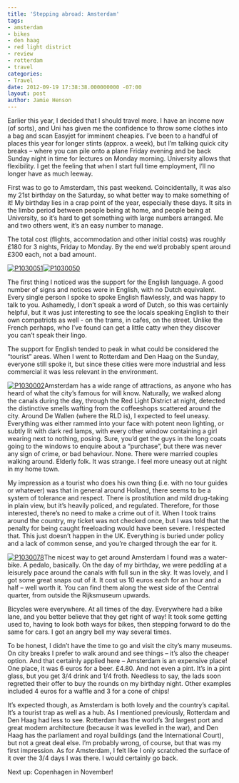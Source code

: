 ```yaml
---
title: 'Stepping abroad: Amsterdam'
tags:
- amsterdam
- bikes
- den haag
- red light district
- review
- rotterdam
- travel
categories:
- Travel
date: 2012-09-19 17:38:38.000000000 -07:00
layout: post
author: Jamie Henson
---
```


Earlier this year, I decided that I should travel more. I have an income now (of sorts), and Uni has given me the confidence to throw some clothes into a bag and scan Easyjet for imminent cheapies. I’ve been to a handful of places this year for longer stints (approx. a week), but I’m talking quick city breaks – where you can pile onto a plane Friday evening and be back Sunday night in time for lectures on Monday morning. University allows that flexibility. I get the feeling that when I start full time employment, I’ll no longer have as much leeway.

First was to go to Amsterdam, this past weekend. Coincidentally, it was also my 21st birthday on the Saturday, so what better way to make something of it! My birthday lies in a crap point of the year, especially these days. It sits in the limbo period between people being at home, and people being at University, so it’s hard to get something with large numbers arranged. Me and two others went, it’s an easy number to manage.

<!-- more -->

The total cost (flights, accommodation and other initial costs) was roughly £180 for 3 nights, Friday to Monday. By the end we’d probably spent around £300 each, not a bad amount.

[![P1030051](http://jh47.com/wp-content/uploads/2012/09/P1030051_thumb.jpg "P1030051")](http://jh47.com/wp-content/uploads/2012/09/P1030051.jpg)[![P1030050](http://jh47.com/wp-content/uploads/2012/09/P1030050_thumb.jpg "P1030050")](http://jh47.com/wp-content/uploads/2012/09/P1030050.jpg)

The first thing I noticed was the support for the English language. A good number of signs and notices were in English, with no Dutch equivalent. Every single person I spoke to spoke English flawlessly, and was happy to talk to you. Ashamedly, I don’t speak a word of Dutch, so this was certainly helpful, but it was just interesting to see the locals speaking English to their own compatriots as well - on the trams, in cafes, on the street. Unlike the French perhaps, who I’ve found can get a little catty when they discover you can’t speak their lingo.

The support for English tended to peak in what could be considered the “tourist” areas. When I went to Rotterdam and Den Haag on the Sunday, everyone still spoke it, but since these cities were more industrial and less commercial it was less relevant in the environment.

[![P1030002](http://jh47.com/wp-content/uploads/2012/09/P1030002_thumb.jpg "P1030002")](http://jh47.com/wp-content/uploads/2012/09/P1030002.jpg)Amsterdam has a wide range of attractions, as anyone who has heard of what the city’s famous for will know. Naturally, we walked along the canals during the day, through the Red Light District at night, detected the distinctive smells wafting from the coffeeshops scattered around the city. Around De Wallen (where the RLD is), I expected to feel uneasy. Everything was either rammed into your face with potent neon lighting, or subtly lit with dark red lamps, with every other window containing a girl wearing next to nothing, posing. Sure, you’d get the guys in the long coats going to the windows to enquire about a “purchase”, but there was never any sign of crime, or bad behaviour. None. There were married couples walking around. Elderly folk. It was strange. I feel more uneasy out at night in my home town.

My impression as a tourist who does his own thing (i.e. with no tour guides or whatever) was that in general around Holland, there seems to be a system of tolerance and respect. There is prostitution and mild drug-taking in plain view, but it’s heavily policed, and regulated. Therefore, for those interested, there’s no need to make a crime out of it. When I took trains around the country, my ticket was not checked once, but I was told that the penalty for being caught freeloading would have been severe. I respected that. This just doesn’t happen in the UK. Everything is buried under policy and a lack of common sense, and you’re charged through the ear for it.

[![P1030078](http://jh47.com/wp-content/uploads/2012/09/P1030078_thumb.jpg "P1030078")](http://jh47.com/wp-content/uploads/2012/09/P1030078.jpg)The nicest way to get around Amsterdam I found was a water-bike. A pedalo, basically. On the day of my birthday, we were peddling at a leisurely pace around the canals with full sun in the sky. It was lovely, and I got some great snaps out of it. It cost us 10 euros each for an hour and a half – well worth it. You can find them along the west side of the Central quarter, from outside the Rijksmuseum upwards. 

Bicycles were everywhere. At all times of the day. Everywhere had a bike lane, and you better believe that they get right of way! It took some getting used to, having to look both ways for bikes, then stepping forward to do the same for cars. I got an angry bell my way several times.

To be honest, I didn’t have the time to go and visit the city’s many museums. On city breaks I prefer to walk around and see things – it’s also the cheaper option. And that certainly applied here – Amsterdam is an expensive place! One place, it was 6 euros for a beer. £4.80\. And not even a pint. It’s in a pint glass, but you get 3/4 drink and 1/4 froth. Needless to say, the lads soon regretted their offer to buy the rounds on my birthday night. Other examples included 4 euros for a waffle and 3 for a cone of chips!

It’s expected though, as Amsterdam is both lovely and the country’s capital. It’s a tourist trap as well as a hub. As I mentioned previously, Rotterdam and Den Haag had less to see. Rotterdam has the world’s 3rd largest port and great modern architecture (because it was levelled in the war), and Den Haag has the parliament and royal buildings (and the International Court), but not a great deal else. I’m probably wrong, of course, but that was my first impression. As for Amsterdam, I felt like I only scratched the surface of it over the 3/4 days I was there. I would certainly go back.

Next up: Copenhagen in November!